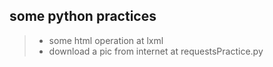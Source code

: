## some python practices

> * some html operation at lxml
> * download a pic from internet at requestsPractice.py